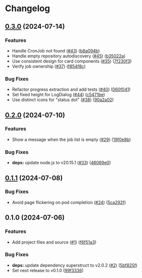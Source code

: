 # Changelog

## [0.3.0](https://github.com/contane/foreman/compare/v0.2.0...v0.3.0) (2024-07-14)


### Features

* Handle CronJob not found ([#43](https://github.com/contane/foreman/issues/43)) ([b8a094b](https://github.com/contane/foreman/commit/b8a094bc591d5870788512041e232c5a28630da9))
* Handle empty repository autodiscovery ([#45](https://github.com/contane/foreman/issues/45)) ([b35022a](https://github.com/contane/foreman/commit/b35022ac8985750fd8a8295b61a70b6a07c0db71))
* Use consistent design for card components ([#35](https://github.com/contane/foreman/issues/35)) ([7f230f3](https://github.com/contane/foreman/commit/7f230f3d1016e40db8369359970bc8140a66892f))
* Verify job ownership ([#37](https://github.com/contane/foreman/issues/37)) ([f854f8c](https://github.com/contane/foreman/commit/f854f8cc46d2987e923a72eeed0d3dbde8aa1ad7))


### Bug Fixes

* Refactor progress extraction and add tests ([#40](https://github.com/contane/foreman/issues/40)) ([060f041](https://github.com/contane/foreman/commit/060f041d0606d5ac1b4a2ead99f4c57b0fa1b3c7))
* Set fixed height for LogDialog ([#44](https://github.com/contane/foreman/issues/44)) ([c5471be](https://github.com/contane/foreman/commit/c5471be1051d7286253de191f8e449c292e4471f))
* Use distinct icons for "status dot" ([#38](https://github.com/contane/foreman/issues/38)) ([90a2a02](https://github.com/contane/foreman/commit/90a2a02660a826ead4eb73001aabb43a48dc7f6c))

## [0.2.0](https://github.com/contane/foreman/compare/v0.1.1...v0.2.0) (2024-07-10)


### Features

* Show a message when the job list is empty ([#29](https://github.com/contane/foreman/issues/29)) ([19f0e8b](https://github.com/contane/foreman/commit/19f0e8bdc784513c8309ebc68209cf91eca3ab93))


### Bug Fixes

* **deps:** update node.js to v20.15.1 ([#33](https://github.com/contane/foreman/issues/33)) ([46069e0](https://github.com/contane/foreman/commit/46069e0181b2c95b64a32be04fcc75e9f2cf01d4))

## [0.1.1](https://github.com/contane/foreman/compare/v0.1.0...v0.1.1) (2024-07-08)


### Bug Fixes

* Avoid page flickering on pod completion ([#24](https://github.com/contane/foreman/issues/24)) ([5ca292f](https://github.com/contane/foreman/commit/5ca292fd2408b728334801f7867789f88362b670))

## 0.1.0 (2024-07-06)


### Features

* Add project files and source ([#1](https://github.com/contane/foreman/issues/1)) ([f6f51a3](https://github.com/contane/foreman/commit/f6f51a34e663ffe48e78b876b7bfb8b1250e0f50))


### Bug Fixes

* **deps:** update dependency superstruct to v2.0.2 ([#2](https://github.com/contane/foreman/issues/2)) ([5bf825f](https://github.com/contane/foreman/commit/5bf825f72e7db3d13078b05868dea6703c05ba78))
* Set next release to v0.1.0 ([99f3336](https://github.com/contane/foreman/commit/99f3336191bf79dffe556fad157579bb4fbdbc1d))
